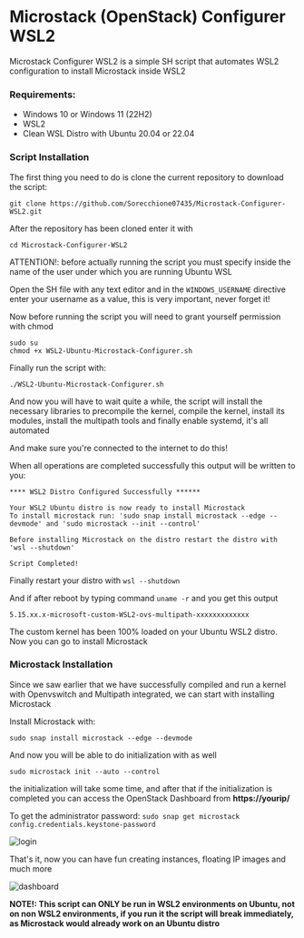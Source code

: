 # Microstack (OpenStack) Configurer WSL2

Microstack Configurer WSL2 is a simple SH script that automates WSL2 configuration to install Microstack inside WSL2

### Requirements:
- Windows 10 or Windows 11 (22H2)
- WSL2
- Clean WSL Distro with Ubuntu 20.04 or 22.04

### Script Installation

The first thing you need to do is clone the current repository to download the script:

```
git clone https://github.com/Sorecchione07435/Microstack-Configurer-WSL2.git
```

After the repository has been cloned enter it with

```
cd Microstack-Configurer-WSL2
```

ATTENTION!: before actually running the script you must specify inside the name of the user under which you are running Ubuntu WSL

Open the SH file with any text editor and in the ```WINDOWS_USERNAME``` directive enter your username as a value, this is very important, never forget it!

Now before running the script you will need to grant yourself permission with chmod

```
sudo su
chmod +x WSL2-Ubuntu-Microstack-Configurer.sh
```

Finally run the script with:
```
./WSL2-Ubuntu-Microstack-Configurer.sh
```

And now you will have to wait quite a while, the script will install the necessary libraries to precompile the kernel, compile the kernel, install its modules, install the multipath tools and finally enable systemd, it's all automated

And make sure you're connected to the internet to do this!

When all operations are completed successfully this output will be written to you:

```
**** WSL2 Distro Configured Successfully ******

Your WSL2 Ubuntu distro is now ready to install Microstack
To install microstack run: 'sudo snap install microstack --edge --devmode' and 'sudo microstack --init --control'

Before installing Microstack on the distro restart the distro with 'wsl --shutdown'

Script Completed!
```

Finally restart your distro with ```wsl --shutdown```

And if after reboot by typing command ```uname -r``` and you get this output

```
5.15.xx.x-microsoft-custom-WSL2-ovs-multipath-xxxxxxxxxxxxx
```

The custom kernel has been 100% loaded on your Ubuntu WSL2 distro.
Now you can go to install Microstack

### Microstack Installation

Since we saw earlier that we have successfully compiled and run a kernel with Openvswitch and Multipath integrated, we can start with installing Microstack

Install Microstack with:
```
sudo snap install microstack --edge --devmode
```

And now you will be able to do initialization with as well

```
sudo microstack init --auto --control
```

the initialization will take some time, and after that if the initialization is completed you can access the OpenStack Dashboard from **https://yourip/**

To get the administrator password: ```sudo snap get microstack config.credentials.keystone-password```

![login](https://github.com/Sorecchione07435/Microstack-Configurer-WSL2/assets/111366201/c84dd7d5-a164-4f61-a705-d4f58bf74a3c)


That's it, now you can have fun creating instances, floating IP images and much more

![dashboard](https://github.com/Sorecchione07435/Microstack-Configurer-WSL2/assets/111366201/9ceaa8b2-3198-4e93-b2e8-d10bbb2d7aea)


**NOTE!: This script can ONLY be run in WSL2 environments on Ubuntu, not on non WSL2 environments, if you run it the script will break immediately, as Microstack would already work on an Ubuntu distro**



